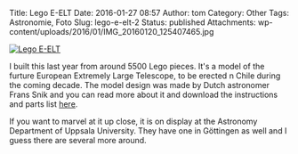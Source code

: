 Title: Lego E-ELT
Date: 2016-01-27 08:57
Author: tom
Category: Other
Tags: Astronomie, Foto
Slug: lego-e-elt-2
Status: published
Attachments: wp-content/uploads/2016/01/IMG_20160120_125407465.jpg

[![Lego
E-ELT](https://www.tmy.se/wp-content/uploads/2016/01/IMG_20160120_125407465-890x1024.jpg)](https://www.tmy.se/wp-content/uploads/2016/01/IMG_20160120_125407465.jpg)

I built this last year from around 5500 Lego pieces. It's a model of the
furture European Extremely Large Telescope, to be erected n Chile during
the coming decade. The model design was made by Dutch astronomer Frans
Snik and you can read more about it and download the instructions and
parts list
[here](http://www.eso.org/public/sweden/announcements/ann14071/).

If you want to marvel at it up close, it is on display at the Astronomy
Department of Uppsala University. They have one in Göttingen as well and
I guess there are several more around.

